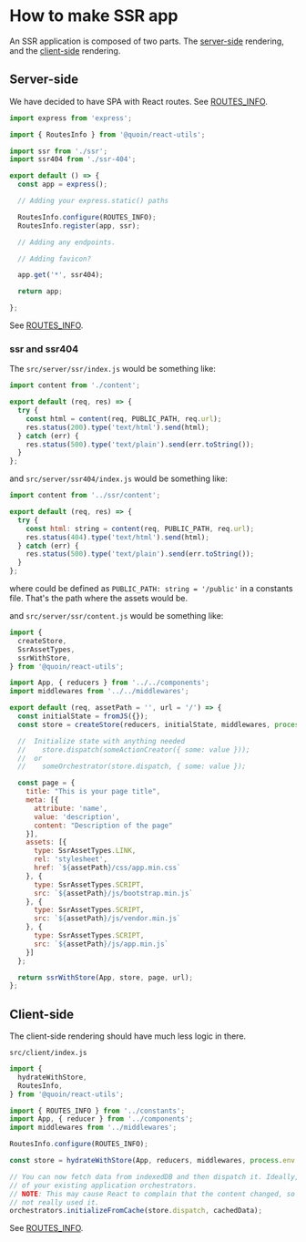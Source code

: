 # How to make SSR app

An SSR application is composed of two parts. The [server-side](#server-side)
rendering, and the [client-side](#client-side) rendering.

## Server-side <a name="server-side"></a>

We have decided to have SPA with React routes.
See [ROUTES_INFO](routes-info.md).

```javascript
import express from 'express';

import { RoutesInfo } from '@quoin/react-utils';

import ssr from './ssr';
import ssr404 from './ssr-404';

export default () => {
  const app = express();

  // Adding your express.static() paths

  RoutesInfo.configure(ROUTES_INFO);
  RoutesInfo.register(app, ssr);

  // Adding any endpoints.

  // Adding favicon?

  app.get('*', ssr404);

  return app;

};
```

See [ROUTES_INFO](routes-info.md).


### ssr and ssr404

The `src/server/ssr/index.js` would be something like:

```javascript
import content from './content';

export default (req, res) => {
  try {
    const html = content(req, PUBLIC_PATH, req.url);
    res.status(200).type('text/html').send(html);
  } catch (err) {
    res.status(500).type('text/plain').send(err.toString());
  }
};
```

and `src/server/ssr404/index.js` would be something like:

```javascript
import content from '../ssr/content';

export default (req, res) => {
  try {
    const html: string = content(req, PUBLIC_PATH, req.url);
    res.status(404).type('text/html').send(html);
  } catch (err) {
    res.status(500).type('text/plain').send(err.toString());
  }
};
```

where could be defined as `PUBLIC_PATH: string = '/public'` in a constants file.
That's the path where the assets would be.

and `src/server/ssr/content.js` would be something like:

```javascript
import {
  createStore,
  SsrAssetTypes,
  ssrWithStore,
} from '@quoin/react-utils';

import App, { reducers } from '../../components';
import middlewares from '../../middlewares';

export default (req, assetPath = '', url = '/') => {
  const initialState = fromJS({});
  const store = createStore(reducers, initialState, middlewares, process.env.NODE_ENV === 'development');

  //  Initialize state with anything needed
  //    store.dispatch(someActionCreator({ some: value }));
  //  or
  //    someOrchestrator(store.dispatch, { some: value });

  const page = {
    title: "This is your page title",
    meta: [{
      attribute: 'name',
      value: 'description',
      content: "Description of the page"
    }],
    assets: [{
      type: SsrAssetTypes.LINK,
      rel: 'stylesheet',
      href: `${assetPath}/css/app.min.css`
    }, {
      type: SsrAssetTypes.SCRIPT,
      src: `${assetPath}/js/bootstrap.min.js`
    }, {
      type: SsrAssetTypes.SCRIPT,
      src: `${assetPath}/js/vendor.min.js`
    }, {
      type: SsrAssetTypes.SCRIPT,
      src: `${assetPath}/js/app.min.js`
    }]
  };

  return ssrWithStore(App, store, page, url);
};
```


## Client-side <a name="client-side"></a>

The client-side rendering should have much less logic in there.

`src/client/index.js`

```javascript
import {
  hydrateWithStore,
  RoutesInfo,
} from '@quoin/react-utils';

import { ROUTES_INFO } from '../constants';
import App, { reducer } from '../components';
import middlewares from '../middlewares';

RoutesInfo.configure(ROUTES_INFO);

const store = hydrateWithStore(App, reducers, middlewares, process.env.NODE_ENV === 'development');

// You can now fetch data from indexedDB and then dispatch it. Ideally, use one
// of your existing application orchestrators.
// NOTE: This may cause React to complain that the content changed, so I have
// not really used it.
orchestrators.initializeFromCache(store.dispatch, cachedData);
```

See [ROUTES_INFO](routes-info.md).

